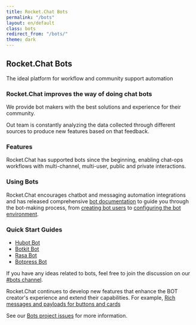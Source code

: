 ```yaml
---
title: Rocket.Chat Bots
permalink: "/bots"
layout: en/default
class: bots
redirect_from: "/bots/"
theme: dark
---
```


<div class="space--4"></div>

<section class="container">
  <div class="flex-grid grid--justify-around">
    <div class="col--third">
      <h2 class="display theme_type--dark">Rocket.Chat Bots</h2>
      <p class="display--small theme_type--grey">The ideal platform for workflow and community support automation</p>
    </div>
    <div class="col--third"></div>
  </div>

  <div class="space--2"></div>

  <div class="flex-grid grid--justify-around">
    <div class="col--third">
      <h3 class="display--small theme_type--dark">Rocket.Chat improves the way of doing chat bots</h3>
      <p class="theme_type--grey">We provide bot makers with the best solutions and experience for their community.</p>
      <p class="theme_type--grey">Out team is constantly analyzing the data collected through different sources to produce new features based on that feedback.</p>
    </div>
    <div class="col--third">
      <h3 class="display--small theme_type--dark">Features</h3>
      <p class="theme_type--grey">Rocket.Chat has supported bots since the beginning, enabling chat-ops workflows with multi-channel, multi-user, public and private interactions.</p>
    </div>
  </div>

  <div class="flex-grid grid--justify-around">
      <div class="col--third">
      <h3 class="display--small theme_type--dark">Using Bots</h3>
      <p class="theme_type--grey">
        Rocket.Chat encourages chatbot and messaging automation integrations and has released comprehensive <a class="button--link" target="_blank" href="//rocket.chat/docs/bots/">bot documentation</a> to guide you through the bot-making process, from <a class="button--link" target="_blank" href="//rocket.chat/docs/bots/create-and-run-a-bot">creating bot users</a> to <a class="button--link" target="_blank" href="//rocket.chat/docs/bots/configure-bot-environment/">configuring the bot environment</a>.
      </p>
      <h3 class="display--small theme_type--dark">Quick Start Guides</h3>
      <ul class="theme_type--grey list">
        <li><a class="button--link" target="_blank" href="//rocket.chat/docs/bots/create-and-run-a-bot/hubot-bot/">Hubot Bot</a></li>
        <li><a class="button--link" target="_blank" href="//rocket.chat/docs/bots/create-and-run-a-bot/botkit-bot/">Botkit Bot</a></li>
        <li><a class="button--link" target="_blank" href="//rocket.chat/docs/bots/create-and-run-a-bot/rasa-bot/">Rasa Bot</a></li>
        <li><a class="button--link" target="_blank" href="//rocket.chat/docs/bots/create-and-run-a-bot/botpress-bot/">Botpress Bot</a></li>
      </ul>
      <p class="theme_type--grey">
        If you have any ideas related to bots, feel free to join the discussion on our <a class="button--link" target="_blank" href="//open.rocket.chat/channel/bots">#bots channel</a>.
      </p>
    </div>
    <div class="col--third">
    <p class="theme_type--grey">Rocket.Chat continues to develop new features that enhance the BOT creator's experience and extend their capabilities. For example, <a class="button--link" target="_blank" href="//github.com/RocketChat/Rocket.Chat/issues/6786#issuecomment-381461138">Rich messages and payloads for buttons and cards</a></p>
    <p class="theme_type--grey"> See our <a class="button--link" target="_blank" href="https://github.com/RocketChat/Rocket.Chat/projects/16">Bots project issues</a> for more information.</p>
    </div>
  </div>
</section>